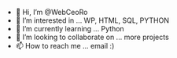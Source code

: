 - 👋 Hi, I’m @WebCeoRo
- 👀 I’m interested in ... WP, HTML, SQL, PYTHON
- 🌱 I’m currently learning ... Python
- 💞️ I’m looking to collaborate on ... more projects
- 📫 How to reach me ... email :)

<!---
WebCeoRo/WebCeoRo is a ✨ special ✨ repository because its `README.md` (this file) appears on your GitHub profile.
You can click the Preview link to take a look at your changes.
--->
